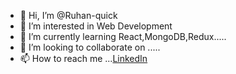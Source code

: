 - 👋 Hi, I’m @Ruhan-quick
- 👀 I’m interested in Web Development
- 🌱 I’m currently learning React,MongoDB,Redux.....
- 💞️ I’m looking to collaborate on .....
- 📫 How to reach me ...<a href="https://www.linkedin.com/in/ruhan-kabir//">LinkedIn</a>

<!---
Ruhan-quick/Ruhan-quick is a ✨ special ✨ repository because its `README.md` (this file) appears on your GitHub profile.
You can click the Preview link to take a look at your changes.
--->
